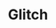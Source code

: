 ---
blog: https://medium.com/glitch
images:
- glitch-icon.svg
- glitch-ar21.svg
logohandle: glitch
sort: glitch
title: Glitch
twitter: https://x.com/glitch
website: https://www.glitch.com/
---